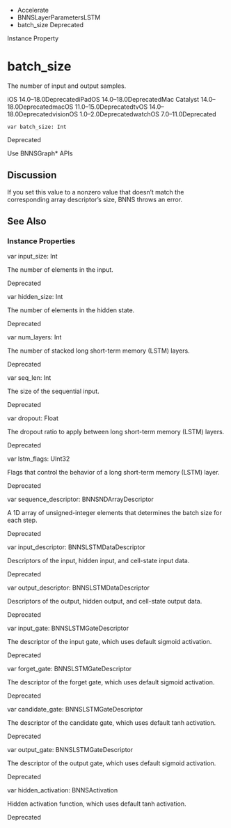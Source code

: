 

- Accelerate
- BNNSLayerParametersLSTM
-  batch_size Deprecated

Instance Property

# batch_size

The number of input and output samples.

iOS 14.0–18.0DeprecatediPadOS 14.0–18.0DeprecatedMac Catalyst 14.0–18.0DeprecatedmacOS 11.0–15.0DeprecatedtvOS 14.0–18.0DeprecatedvisionOS 1.0–2.0DeprecatedwatchOS 7.0–11.0Deprecated

``` source
var batch_size: Int
```

Deprecated

Use BNNSGraph\* APIs

## Discussion

If you set this value to a nonzero value that doesn’t match the corresponding array descriptor’s size, BNNS throws an error.

## See Also

### Instance Properties

var input_size: Int

The number of elements in the input.

Deprecated

var hidden_size: Int

The number of elements in the hidden state.

Deprecated

var num_layers: Int

The number of stacked long short-term memory (LSTM) layers.

Deprecated

var seq_len: Int

The size of the sequential input.

Deprecated

var dropout: Float

The dropout ratio to apply between long short-term memory (LSTM) layers.

Deprecated

var lstm_flags: UInt32

Flags that control the behavior of a long short-term memory (LSTM) layer.

Deprecated

var sequence_descriptor: BNNSNDArrayDescriptor

A 1D array of unsigned-integer elements that determines the batch size for each step.

Deprecated

var input_descriptor: BNNSLSTMDataDescriptor

Descriptors of the input, hidden input, and cell-state input data.

Deprecated

var output_descriptor: BNNSLSTMDataDescriptor

Descriptors of the output, hidden output, and cell-state output data.

Deprecated

var input_gate: BNNSLSTMGateDescriptor

The descriptor of the input gate, which uses default sigmoid activation.

Deprecated

var forget_gate: BNNSLSTMGateDescriptor

The descriptor of the forget gate, which uses default sigmoid activation.

Deprecated

var candidate_gate: BNNSLSTMGateDescriptor

The descriptor of the candidate gate, which uses default tanh activation.

Deprecated

var output_gate: BNNSLSTMGateDescriptor

The descriptor of the output gate, which uses default sigmoid activation.

Deprecated

var hidden_activation: BNNSActivation

Hidden activation function, which uses default tanh activation.

Deprecated

